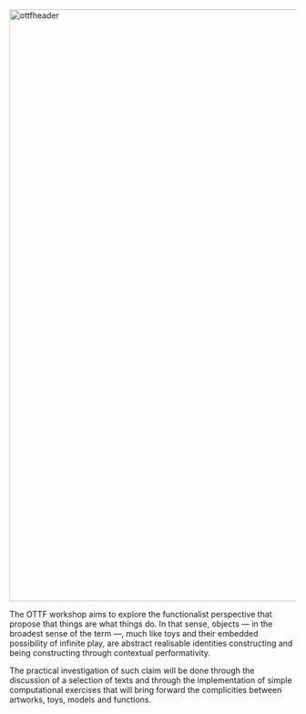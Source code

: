 <img width="1040" alt="ottfheader" src="https://user-images.githubusercontent.com/2859450/125895347-9f07c941-b4e5-4b42-8626-e3ad78cd2c68.png">

The OTTF workshop aims to explore the functionalist perspective that propose 
that things are what things do. In that sense, objects — in the broadest sense of the term —,
much like toys and their embedded possibility of infinite play,  are abstract realisable
identities constructing and being constructing through contextual performativity.

The practical investigation of such claim will be done through the discussion of a selection 
of texts and through the implementation of simple computational exercises that will bring 
forward the complicities between artworks, toys, models and functions.
